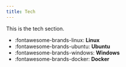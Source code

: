 ```yaml
---
title: Tech
---
```


This is the tech section.

<div class="grid cards" markdown>

- 	:fontawesome-brands-linux: **Linux**
- 	:fontawesome-brands-ubuntu: **Ubuntu**
- 	:fontawesome-brands-windows: **Windows**
- 	:fontawesome-brands-docker: **Docker**

</div>